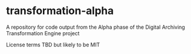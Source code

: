 # transformation-alpha
A repository for code output from the Alpha phase of the Digital Archiving Transformation Engine project

License terms TBD but likely to be MIT
